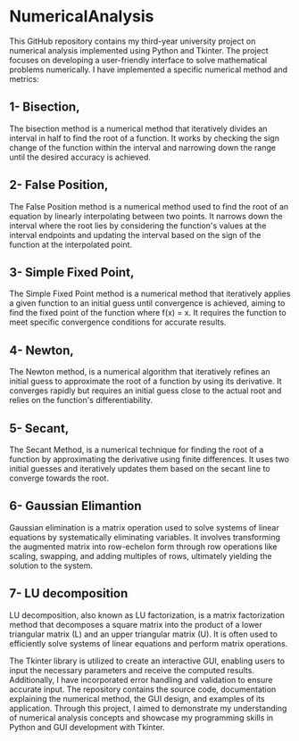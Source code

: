 # NumericalAnalysis
This GitHub repository contains my third-year university project on numerical analysis implemented using Python and Tkinter. The project focuses on developing a user-friendly interface to solve mathematical problems numerically. I have implemented a specific numerical method and metrics:

## 1- Bisection,
The bisection method is a numerical method that iteratively divides an interval in half to find the root of a function. It works by checking the sign change of the function within the interval and narrowing down the range until the desired accuracy is achieved.

## 2- False Position,
The False Position method is a numerical method used to find the root of an equation by linearly interpolating between two points. It narrows down the interval where the root lies by considering the function's values at the interval endpoints and updating the interval based on the sign of the function at the interpolated point.

## 3- Simple Fixed Point,
The Simple Fixed Point method is a numerical method that iteratively applies a given function to an initial guess until convergence is achieved, aiming to find the fixed point of the function where f(x) = x. It requires the function to meet specific convergence conditions for accurate results.

## 4- Newton,
The Newton method, is a numerical algorithm that iteratively refines an initial guess to approximate the root of a function by using its derivative. It converges rapidly but requires an initial guess close to the actual root and relies on the function's differentiability.

## 5- Secant,
The Secant Method, is a numerical technique for finding the root of a function by approximating the derivative using finite differences. It uses two initial guesses and iteratively updates them based on the secant line to converge towards the root.

## 6- Gaussian Elimantion
Gaussian elimination is a matrix operation used to solve systems of linear equations by systematically eliminating variables. It involves transforming the augmented matrix into row-echelon form through row operations like scaling, swapping, and adding multiples of rows, ultimately yielding the solution to the system.

## 7- LU decomposition
LU decomposition, also known as LU factorization, is a matrix factorization method that decomposes a square matrix into the product of a lower triangular matrix (L) and an upper triangular matrix (U). It is often used to efficiently solve systems of linear equations and perform matrix operations.

The Tkinter library is utilized to create an interactive GUI, enabling users to input the necessary parameters and receive the computed results. Additionally, I have incorporated error handling and validation to ensure accurate input. The repository contains the source code, documentation explaining the numerical method, the GUI design, and examples of its application. Through this project, I aimed to demonstrate my understanding of numerical analysis concepts and showcase my programming skills in Python and GUI development with Tkinter.
